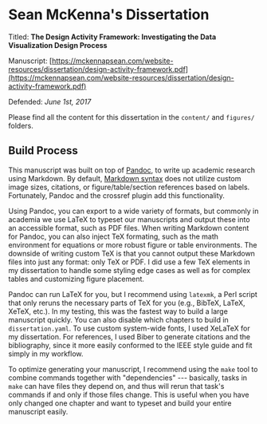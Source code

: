 # Sean McKenna's Dissertation

Titled: **The Design Activity Framework: Investigating the Data Visualization Design Process**


Manuscript: [https://mckennapsean.com/website-resources/dissertation/design-activity-framework.pdf](https://mckennapsean.com/website-resources/dissertation/design-activity-framework.pdf)


Defended: _June 1st, 2017_


Please find all the content for this dissertation in the `content/` and `figures/` folders.



## Build Process

This manuscript was built on top of [Pandoc](https://pandoc.org/), to write up
academic research using Markdown. By default,
[Markdown syntax](https://github.com/adam-p/markdown-here/wiki/Markdown-Cheatsheet)
does not utilize custom image sizes, citations, or figure/table/section
references based on labels. Fortunately, Pandoc and the crossref plugin add this
functionality.


Using Pandoc, you can export to a wide variety of formats, but commonly in
academia we use LaTeX to typeset our manuscripts and output these into an
accessible format, such as PDF files. When writing Markdown content for Pandoc,
you can also inject TeX formating, such as the math environment for equations or
more robust figure or table environments. The downside of writing custom TeX is
that you cannot output these Markdown files into just any format: only TeX or
PDF. I did use a few TeX elements in my dissertation to handle some styling edge
cases as well as for complex tables and customizing figure placement.


Pandoc can run LaTeX for you, but I recommend using `latexmk`, a Perl script
that only reruns the necessary parts of TeX for you (e.g., BibTeX, LaTeX, XeTeX,
etc.). In my testing, this was the fastest way to build a large manuscript
quickly. You can also disable which chapters to build in `dissertation.yaml`. To
use custom system-wide fonts, I used XeLaTeX for my dissertation. For
references, I used Biber to generate citations and the bibliography, since it
more easily conformed to the IEEE style guide and fit simply in my workflow.


To optimize generating your manuscript, I recommend using the `make` tool to
combine commands together with "dependencies" --- basically, tasks in `make` can
have files they depend on, and thus will rerun that task's commands if and only
if those files change. This is useful when you have only changed one chapter and
want to typeset and build your entire manuscript easily.
